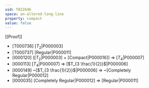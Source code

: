 ```yaml
---
uid: T022646
space: an-altered-long-line
property: compact
value: false
---
```

[[Proof]]

* [T000736] [$T_2$|P000003]
* [T000737] [Regular|P000011]
* [I000120] ([$T_2$|P000003] + [Compact|P000016]) => [$T_4$|P000007]
* [I000113] [$T_4$|P000007] => [$T_{3 \frac{1}{2}}$|P000006]
* [I000149] ~[$T_{3 \frac{1}{2}}$|P000006] => ~[Completely Regular|P000012]
* [I000035] [Completely Regular|P000012] => [Regular|P000011]

